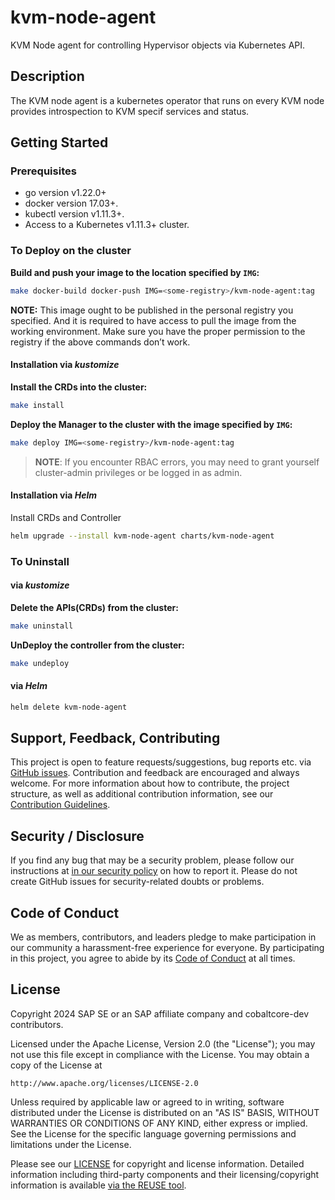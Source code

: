 <!--
SPDX-FileCopyrightText: Copyright 2024 SAP SE or an SAP affiliate company and cobaltcore-dev contributors

SPDX-License-Identifier: Apache-2.0
-->
# kvm-node-agent

KVM Node agent for controlling Hypervisor objects via Kubernetes API.

## Description

The KVM node agent is a kubernetes operator that runs on every KVM node provides introspection to KVM specif services and status.

## Getting Started

### Prerequisites
- go version v1.22.0+
- docker version 17.03+.
- kubectl version v1.11.3+.
- Access to a Kubernetes v1.11.3+ cluster.

### To Deploy on the cluster
**Build and push your image to the location specified by `IMG`:**

```sh
make docker-build docker-push IMG=<some-registry>/kvm-node-agent:tag
```

**NOTE:** This image ought to be published in the personal registry you specified.
And it is required to have access to pull the image from the working environment.
Make sure you have the proper permission to the registry if the above commands don’t work.

#### Installation via *kustomize*

**Install the CRDs into the cluster:**

```sh
make install
```

**Deploy the Manager to the cluster with the image specified by `IMG`:**

```sh
make deploy IMG=<some-registry>/kvm-node-agent:tag
```

> **NOTE**: If you encounter RBAC errors, you may need to grant yourself cluster-admin
privileges or be logged in as admin.

#### Installation via *Helm*

Install CRDs and Controller

```sh
helm upgrade --install kvm-node-agent charts/kvm-node-agent
```

### To Uninstall


#### via *kustomize*

**Delete the APIs(CRDs) from the cluster:**

```sh
make uninstall
```

**UnDeploy the controller from the cluster:**

```sh
make undeploy
```

#### via *Helm*

```sh
helm delete kvm-node-agent
```

## Support, Feedback, Contributing

This project is open to feature requests/suggestions, bug reports etc. via [GitHub issues](https://github.com/cobaltcore-dev/kvm-node-agent/issues). Contribution and feedback are encouraged and always welcome. For more information about how to contribute, the project structure, as well as additional contribution information, see our [Contribution Guidelines](CONTRIBUTING.md).

## Security / Disclosure
If you find any bug that may be a security problem, please follow our instructions at [in our security policy](https://github.com/cobaltcore-dev/kvm-node-agent/security/policy) on how to report it. Please do not create GitHub issues for security-related doubts or problems.

## Code of Conduct

We as members, contributors, and leaders pledge to make participation in our community a harassment-free experience for everyone. By participating in this project, you agree to abide by its [Code of Conduct](https://github.com/SAP/.github/blob/main/CODE_OF_CONDUCT.md) at all times.

## License

Copyright 2024 SAP SE or an SAP affiliate company and cobaltcore-dev contributors.

Licensed under the Apache License, Version 2.0 (the "License");
you may not use this file except in compliance with the License.
You may obtain a copy of the License at

    http://www.apache.org/licenses/LICENSE-2.0

Unless required by applicable law or agreed to in writing, software
distributed under the License is distributed on an "AS IS" BASIS,
WITHOUT WARRANTIES OR CONDITIONS OF ANY KIND, either express or implied.
See the License for the specific language governing permissions and
limitations under the License.

Please see our [LICENSE](LICENSE) for copyright and license information.
Detailed information including third-party components and their licensing/copyright information is available [via the REUSE tool](https://api.reuse.software/info/github.com/cobaltcore-dev/kvm-node-agent).

